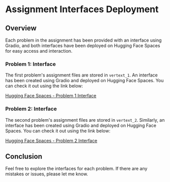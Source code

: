 # Assignment Interfaces Deployment

## Overview
Each problem in the assignment has been provided with an interface using Gradio, and both interfaces have been deployed on Hugging Face Spaces for easy access and interaction.

### Problem 1: Interface
The first problem's assignment files are stored in `vertext_1`. An interface has been created using Gradio and deployed on Hugging Face Spaces. You can check it out using the link below:

[Hugging Face Spaces - Problem 1 Interface](#)

### Problem 2: Interface
The second problem's assignment files are stored in `vertext_2`. Similarly, an interface has been created using Gradio and deployed on Hugging Face Spaces. You can check it out using the link below:

[Hugging Face Spaces - Problem 2 Interface](#)

## Conclusion
Feel free to explore the interfaces for each problem. If there are any mistakes or issues, please let me know.
